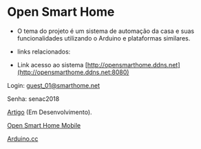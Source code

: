 # Open Smart Home


* O tema do projeto é um sistema de automação da casa e suas funcionalidades utilizando o Arduino e plataformas similares.

* links relacionados:

* Link acesso ao sistema [http://opensmarthome.ddns.net](http://opensmarthome.ddns.net:8080) 

Login: guest_01@smarthome.net

Senha: senac2018

   

 [Artigo](https://v1.overleaf.com/read/pdrwxtrbfgnc) (Em Desenvolvimento).

 [Open Smart Home Mobile](https://github.com/amatties/OpenSmartHomeMobile)

 [Arduino.cc](https://www.arduino.cc/)
